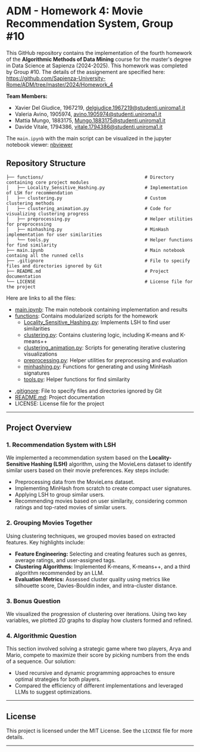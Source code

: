 # ADM - Homework 4: Movie Recommendation System, Group #10

This GitHub repository contains the implementation of the fourth homework of the **Algorithmic Methods of Data Mining** course for the master's degree in Data Science at Sapienza (2024-2025). This homework was completed by Group #10. The details of the assignement are specified here:  https://github.com/Sapienza-University-Rome/ADM/tree/master/2024/Homework_4

**Team Members:**
* Xavier Del Giudice, 1967219, delgiudice.1967219@studenti.uniroma1.it
* Valeria Avino, 1905974, avino.1905974@studenti.uniroma1.it
* Mattia Mungo, 1883175, Mungo.1883175@studenti.uniroma1.it
* Davide Vitale, 1794386, vitale.1794386@studenti.uniroma1.it

The ```main.ipynb``` with the main script can be visualized in the jupyter notebook viewer: [nbviewer](https://nbviewer.org/github/delgiudice1967219/ADM_HW4/blob/main/main.ipynb)

## Repository Structure

```
├── functions/                                      # Directory containing core project modules
│   ├── Locality_Sensitive_Hashing.py               # Implementation of LSH for recommendation
│   ├── clustering.py                               # Custom clustering methods
│   ├── clustering_animation.py                     # Code for visualizing clustering progress
│   ├── preprocessing.py                            # Helper utilities for preprocessing
│   ├── minhashing.py                               # MinHash implementation for user similarities
│   └── tools.py                                    # Helper functions for find similarity
├── main.ipynb                                      # Main notebook containg all the runned cells
├── .gitignore                                      # File to specify files and directories ignored by Git
├── README.md                                       # Project documentation
└── LICENSE                                         # License file for the project
```

Here are links to all the files:
- [main.ipynb](main.ipynb): The main notebook containing implementation and results
- [functions](functions): Contains modularized scripts for the homework
  * [Locality_Sensitive_Hashing.py](functions/Locality_Sensitive_Hashing.py): Implements LSH to find user similarities
  * [clustering.py](functions/clustering.py): Contains clustering logic, including K-means and K-means++
  * [clustering_animation.py](functions/clustering_animation.py): Scripts for generating iterative clustering visualizations
  * [preprocessing.py](functions/preprocessing.py): Helper utilities for preprocessing and evaluation
  * [minhashing.py](functions/minhashing.py): Functions for generating and using MinHash signatures
  * [tools.py](functions/tools.py): Helper functions for find similarity
* [.gitignore](.gitignore): File to specify files and directories ignored by Git
* [README.md](README.md): Project documentation
* LICENSE: License file for the project

---

## Project Overview

### **1. Recommendation System with LSH**
We implemented a recommendation system based on the **Locality-Sensitive Hashing (LSH)** algorithm, using the MovieLens dataset to identify similar users based on their movie preferences. Key steps include:
- Preprocessing data from the MovieLens dataset.
- Implementing MinHash from scratch to create compact user signatures.
- Applying LSH to group similar users.
- Recommending movies based on user similarity, considering common ratings and top-rated movies of similar users.

### **2. Grouping Movies Together**
Using clustering techniques, we grouped movies based on extracted features. Key highlights include:
- **Feature Engineering:** Selecting and creating features such as genres, average ratings, and user-assigned tags.
- **Clustering Algorithms:** Implemented K-means, K-means++, and a third algorithm recommended by an LLM.
- **Evaluation Metrics:** Assessed cluster quality using metrics like silhouette score, Davies-Bouldin index, and intra-cluster distance.

### **3. Bonus Question**
We visualized the progression of clustering over iterations. Using two key variables, we plotted 2D graphs to display how clusters formed and refined.

### **4. Algorithmic Question**
This section involved solving a strategic game where two players, Arya and Mario, compete to maximize their score by picking numbers from the ends of a sequence. Our solution:
- Used recursive and dynamic programming approaches to ensure optimal strategies for both players.
- Compared the efficiency of different implementations and leveraged LLMs to suggest optimizations.

---

## License
This project is licensed under the MIT License. See the `LICENSE` file for more details.

---
